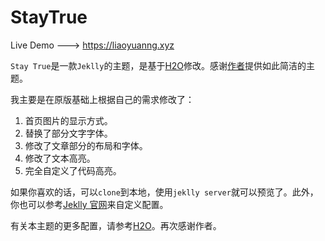 # StayTrue

Live Demo ---> https://liaoyuanng.xyz

`Stay True`是一款`Jeklly`的主题，是基于[H2O](https://github.com/kaeyleo/jekyll-theme-H2O)修改。感谢[作者](http://liaokeyu.com)提供如此简洁的主题。

我主要是在原版基础上根据自己的需求修改了：

1. 首页图片的显示方式。
2. 替换了部分文字字体。
3. 修改了文章部分的布局和字体。
4. 修改了文本高亮。
5. 完全自定义了代码高亮。

如果你喜欢的话，可以`clone`到本地，使用`jeklly server`就可以预览了。此外，你也可以参考[Jeklly 官网](http://jekyll.com.cn/)来自定义配置。

有关本主题的更多配置，请参考[H2O](https://github.com/kaeyleo/jekyll-theme-H2O)。再次感谢作者。




